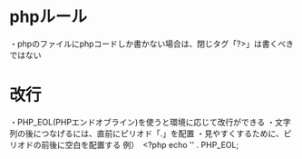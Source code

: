 # phpルール
・phpのファイルにphpコードしか書かない場合は、閉じタグ「?>」は書くべきではない

# 改行
・PHP_EOL(PHPエンドオブライン)を使うと環境に応じて改行ができる
・文字列の後につなげるには、直前にピリオド「.」を配置
・見やすくするために、ピリオドの前後に空白を配置する
例）　<?php echo '' . PHP_EOL;